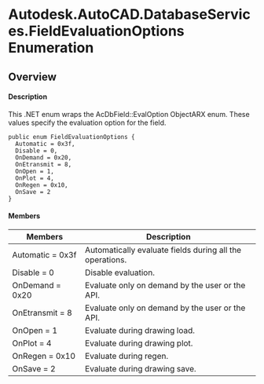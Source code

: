 # Autodesk.AutoCAD.DatabaseServices.FieldEvaluationOptions Enumeration

## Overview

#### Description
This .NET enum wraps the AcDbField::EvalOption ObjectARX enum. These values specify the evaluation option for the field.
```text
public enum FieldEvaluationOptions {
  Automatic = 0x3f,
  Disable = 0,
  OnDemand = 0x20,
  OnEtransmit = 8,
  OnOpen = 1,
  OnPlot = 4,
  OnRegen = 0x10,
  OnSave = 2
}
```

#### Members
| Members | Description |
| --- | --- |
| Automatic = 0x3f | Automatically evaluate fields during all the operations. |
| Disable = 0 | Disable evaluation. |
| OnDemand = 0x20 | Evaluate only on demand by the user or the API. |
| OnEtransmit = 8 | Evaluate only on demand by the user or the API. |
| OnOpen = 1 | Evaluate during drawing load. |
| OnPlot = 4 | Evaluate during drawing plot. |
| OnRegen = 0x10 | Evaluate during regen. |
| OnSave = 2 | Evaluate during drawing save. |